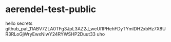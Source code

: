 # aerendel-test-public

hello secrets
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
uho
